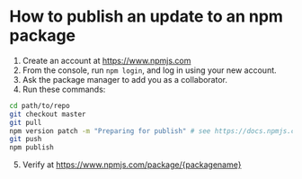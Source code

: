 How to publish an update to an npm package
==========================================

1. Create an account at https://www.npmjs.com
2. From the console, run `npm login`, and log in using your new account.
3. Ask the package manager to add you as a collaborator.
4. Run these commands:

```bash
cd path/to/repo
git checkout master
git pull
npm version patch -m "Preparing for publish" # see https://docs.npmjs.com/cli/version
git push
npm publish
```

5. Verify at https://www.npmjs.com/package/{packagename}

